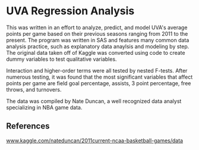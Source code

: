 # UVA Regression Analysis 
This was written in an effort to analyze, predict, and model UVA's average points per game based on their previous seasons ranging from 2011 to the present. The program was written in SAS and features many common data analysis practice, such as explanatory data anaylsis and  modeling by step. The original data taken off of Kaggle was converted using code to create dummy variables to test qualitative variables. 

Interaction and higher-order terms were all tested by nested F-tests. After numerous testing, it was found that the most significant variables that affect points per game are field goal percentage, assists, 3 point percentage, free throws, and turnovers. 

The data was compiled by Nate Duncan, a well recognized data analyst specializing in NBA game data. 

## References
www.kaggle.com/nateduncan/2011current-ncaa-basketball-games/data
